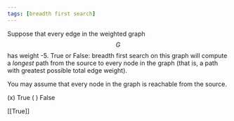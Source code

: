 ```yaml
---
tags: [breadth first search]
---
```


Suppose that every edge in the weighted graph $$G$$ has weight -5. True or False: breadth first search on this graph will compute a *longest* path from the source to every node in the graph (that is, a path with greatest possible total edge weight).

You may assume that every node in the graph is reachable from the source.

(x) True
( ) False

[[True]]
